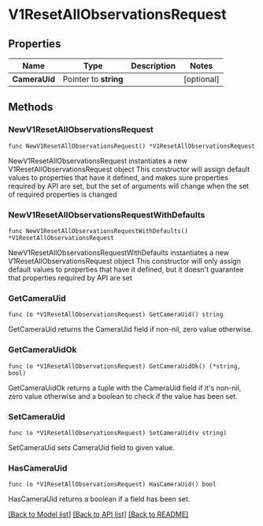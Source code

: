 # V1ResetAllObservationsRequest

## Properties

Name | Type | Description | Notes
------------ | ------------- | ------------- | -------------
**CameraUid** | Pointer to **string** |  | [optional] 

## Methods

### NewV1ResetAllObservationsRequest

`func NewV1ResetAllObservationsRequest() *V1ResetAllObservationsRequest`

NewV1ResetAllObservationsRequest instantiates a new V1ResetAllObservationsRequest object
This constructor will assign default values to properties that have it defined,
and makes sure properties required by API are set, but the set of arguments
will change when the set of required properties is changed

### NewV1ResetAllObservationsRequestWithDefaults

`func NewV1ResetAllObservationsRequestWithDefaults() *V1ResetAllObservationsRequest`

NewV1ResetAllObservationsRequestWithDefaults instantiates a new V1ResetAllObservationsRequest object
This constructor will only assign default values to properties that have it defined,
but it doesn't guarantee that properties required by API are set

### GetCameraUid

`func (o *V1ResetAllObservationsRequest) GetCameraUid() string`

GetCameraUid returns the CameraUid field if non-nil, zero value otherwise.

### GetCameraUidOk

`func (o *V1ResetAllObservationsRequest) GetCameraUidOk() (*string, bool)`

GetCameraUidOk returns a tuple with the CameraUid field if it's non-nil, zero value otherwise
and a boolean to check if the value has been set.

### SetCameraUid

`func (o *V1ResetAllObservationsRequest) SetCameraUid(v string)`

SetCameraUid sets CameraUid field to given value.

### HasCameraUid

`func (o *V1ResetAllObservationsRequest) HasCameraUid() bool`

HasCameraUid returns a boolean if a field has been set.


[[Back to Model list]](../README.md#documentation-for-models) [[Back to API list]](../README.md#documentation-for-api-endpoints) [[Back to README]](../README.md)


